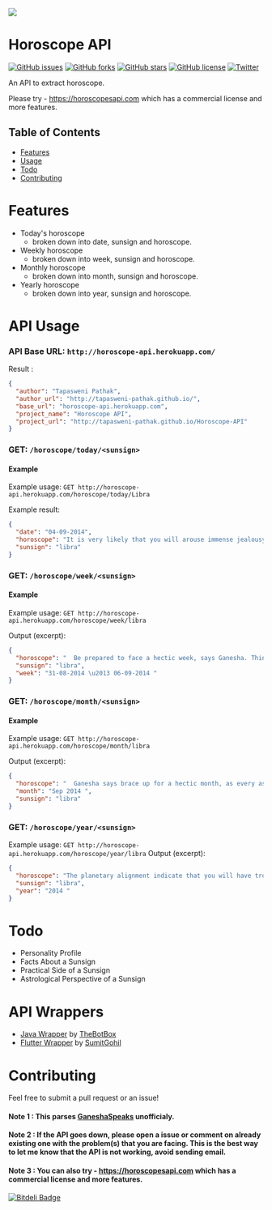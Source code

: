 ![](https://img.shields.io/badge/-Horoscope%20API-blueviolet.svg)

Horoscope API
======
[![GitHub issues](https://img.shields.io/github/issues/tapaswenipathak/Horoscope-API.svg)](https://github.com/tapaswenipathak/Horoscope-API/issues)
[![GitHub forks](https://img.shields.io/github/forks/tapaswenipathak/Horoscope-API.svg)](https://github.com/tapaswenipathak/Horoscope-API/network)
[![GitHub stars](https://img.shields.io/github/stars/tapaswenipathak/Horoscope-API.svg)](https://github.com/tapaswenipathak/Horoscope-API/stargazers)
[![GitHub license](https://img.shields.io/github/license/tapaswenipathak/Horoscope-API.svg)](https://github.com/tapaswenipathak/Horoscope-API/blob/master/License.md)
[![Twitter](https://img.shields.io/twitter/url/https/github.com/tapaswenipathak/Horoscope-API.svg?label=Horoscope-API&style=social)](https://twitter.com/intent/tweet?text=Horoscope%20API:&url=https%3A%2F%2Fgithub.com%2Ftapaswenipathak%2FHoroscope-API)

An API to extract horoscope.

Please try - https://horoscopesapi.com which has a commercial license and more features.

## Table of Contents

* [Features](#features)
* [Usage](#api-usage)
* [Todo](#todo)
* [Contributing](#contributing)

# Features

* Today's horoscope 
  * broken down into date, sunsign and horoscope.
* Weekly horoscope
  * broken down into week, sunsign and horoscope.
* Monthly horoscope
  * broken down into month, sunsign and horoscope.
* Yearly horoscope
  * broken down into year, sunsign and horoscope.

# API Usage
### API Base URL: `http://horoscope-api.herokuapp.com/`

Result :
```json
{
  "author": "Tapasweni Pathak", 
  "author_url": "http://tapasweni-pathak.github.io/", 
  "base_url": "horoscope-api.herokuapp.com", 
  "project_name": "Horoscope API", 
  "project_url": "http://tapasweni-pathak.github.io/Horoscope-API"
}
```

### GET: `/horoscope/today/<sunsign>`
#### Example
Example usage: `GET http://horoscope-api.herokuapp.com/horoscope/today/Libra`

Example result:
```json
{
  "date": "04-09-2014", 
  "horoscope": "It is very likely that you will arouse immense jealousy in others with your success and growth in business. Your business rivals may attempt to dent your credit worthiness in one way or the other. You may prefer to deal with them subtly rather than confront them openly, feels Ganesha.       Astro Profile  Uncover the real you, and see for yourself the cosmic map that Almighty has constructed for you. This specific arrangement of planets, the numbers and the stars at the time you were born makes you unique. Discover such aspects through the free Astro Profile report.      Get It Now!  ", 
  "sunsign": "libra"
}
```

### GET: `/horoscope/week/<sunsign>`
#### Example
Example usage: `GET http://horoscope-api.herokuapp.com/horoscope/week/libra`

Output (excerpt):
```json
{
  "horoscope": "  Be prepared to face a hectic week, says Ganesha. Things that were dormant shall now start gaining momentum. Your financial graph will gradually start going up. Things on both the personal and professional fronts are likely to become smoother. Your relations with your bosses shall improve. Boss and You! Finding difficulty to get along with your superior in your office, our expert astrologers can help you out. Get this report to get guidance from an astrological standpoint \u2013 as this report is based on your Natal Chart, it will be fully personalised for you. You shall be spending money on friends, but they shall return the favour by holding you in high regard and showering a lot of affection on you. This week, you shall also be able to earn through contacts and your reputation shall spread through word of mouth, fetching many assignments. This week is good for working with youngsters. That is to say, if you wish to impart training to the youngsters in your company or even in your family, this is the best week. Ganesha feels your approach towards social and personal issues shall be diplomatic.   Birth Horoscope Use the power of Astrology to understand yourself in a better way and get a sense of direction and purpose in life. The cosmic imprint of the stars has a profound impact on your life. Unravel your true potential through the Birth Horoscope report, being offered for free.      Get It Now! ", 
  "sunsign": "libra", 
  "week": "31-08-2014 \u2013 06-09-2014 "
}
```

### GET: `/horoscope/month/<sunsign>`
#### Example
Example usage: `GET http://horoscope-api.herokuapp.com/horoscope/month/libra`

Output (excerpt):
```json
{
  "horoscope": "  Ganesha says brace up for a hectic month, as every aspect of your life shall keep you extremely busy. On the work front, your relations with seniors shall improve. As for work, you shall easily complete the projects assigned to you. Your social network and contacts shall matter a lot this month. You may also quit your job and start a business, to improve your financial condition. However, don\u2019t take any hasty decisions, cautions Ganesha. You are likely to be tempted to take some drastic steps to improve your finances. However, you should consult experts before undertaking anything risky. Also, start saving and chart out your investment plans. Over the course of the month, your finances shall improve gradually. Gains through investments in business are also indicated. To get some valuable tips on how to improve your financial condition even more, try the Birth Chart based report Wealth Ask a Question Detailed. As per Ganesha, your personal life may be fairly smooth this month, provided you are flexible and accommodating. Planetary positions indicate that your stubbornness may negatively affect your spouse and other members of your family.  Shani Dosha  Shani Dosha occurs when Saturn, the feared, mighty planet, is debilitated or occupies any of the Cardinal Houses (1, 4, 7, 10) in Aries, Cancer, Leo, or Scorpio or is Retrograde or Combust (by Sun) in those Houses (whatever be the Sign, except Libra, Capricorn and Aquarius) in a Horoscope. These planetary positions can cause troubles for you. Find out and deal well!    Get It Now! ", 
  "month": "Sep 2014 ", 
  "sunsign": "libra"
}
```

### GET: `/horoscope/year/<sunsign>`
Example usage: `GET http://horoscope-api.herokuapp.com/horoscope/year/libra`
 Output (excerpt):
 ```json
 {
   "horoscope": "The planetary alignment indicate that you will have trouble controlling your temper during the year ahead. Be very careful of your words and actions as even petty issues may go out of hand in no time. As far as your love life is concerned, there will some ups and downs during year . Be unbiased and practical while sorting out issues with your beloved, else you will not be able to stop things from going bad to worse. This year, you need to be very clear about how you are going to handle your finances. According to Ganesha, you should pay special attention to your spendings and cash outflow. Whereas for your business, it may prove to be an excellent year. In all likelihood, you will come across lucrative business opportunities. The transiting Jupiter may bring you a favourable period on the career front in the form of a promotion or an increment. Well, be prepared to accept more responsibilities.",
   "sunsign": "libra",
   "year": "2014 "
}
```
# Todo
* Personality Profile
* Facts About a Sunsign
* Practical Side of a Sunsign
* Astrological Perspective of a Sunsign

# API Wrappers 
* [Java Wrapper](https://github.com/TheBotBox/Horoscope-API) by [TheBotBox](https://github.com/TheBotBox/) 
* [Flutter Wrapper](https://github.com/sumitgohil/flutter_horoscope) by [SumitGohil](https://github.com/sumitgohil/) 

# Contributing
Feel free to submit a pull request or an issue!



#### Note 1 : This parses [GaneshaSpeaks](http://www.ganeshaspeaks.com/) unofficialy.  

#### Note 2 : If the API goes down, please open a issue or comment on already existing one with the problem(s) that you are facing. This is the best way to let me know that the API is not working, avoid sending email. 

#### Note 3 : You can also try - https://horoscopesapi.com which has a commercial license and more features.

[![Bitdeli Badge](https://d2weczhvl823v0.cloudfront.net/tapasweni-pathak/horoscope-api/trend.png)](https://bitdeli.com/free "Bitdeli Badge")
